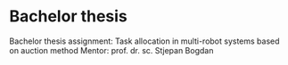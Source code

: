 # Bachelor thesis

Bachelor thesis assignment: Task allocation in multi-robot systems based on auction method
Mentor: prof. dr. sc. Stjepan Bogdan

